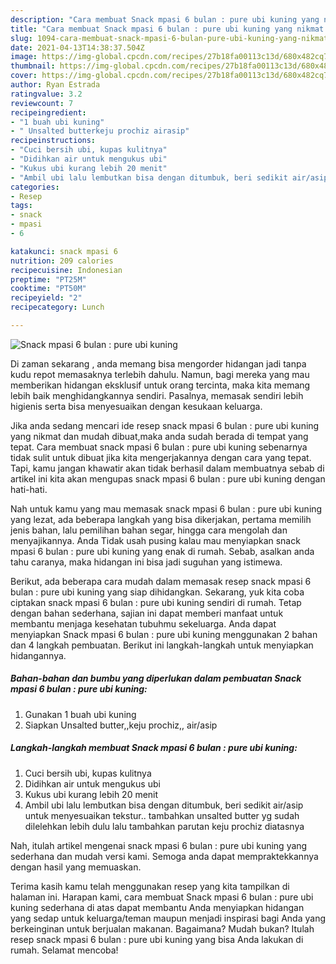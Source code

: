 ```yaml
---
description: "Cara membuat Snack mpasi 6 bulan : pure ubi kuning yang nikmat dan Mudah Dibuat"
title: "Cara membuat Snack mpasi 6 bulan : pure ubi kuning yang nikmat dan Mudah Dibuat"
slug: 1094-cara-membuat-snack-mpasi-6-bulan-pure-ubi-kuning-yang-nikmat-dan-mudah-dibuat
date: 2021-04-13T14:38:37.504Z
image: https://img-global.cpcdn.com/recipes/27b18fa00113c13d/680x482cq70/snack-mpasi-6-bulan-pure-ubi-kuning-foto-resep-utama.jpg
thumbnail: https://img-global.cpcdn.com/recipes/27b18fa00113c13d/680x482cq70/snack-mpasi-6-bulan-pure-ubi-kuning-foto-resep-utama.jpg
cover: https://img-global.cpcdn.com/recipes/27b18fa00113c13d/680x482cq70/snack-mpasi-6-bulan-pure-ubi-kuning-foto-resep-utama.jpg
author: Ryan Estrada
ratingvalue: 3.2
reviewcount: 7
recipeingredient:
- "1 buah ubi kuning"
- " Unsalted butterkeju prochiz airasip"
recipeinstructions:
- "Cuci bersih ubi, kupas kulitnya"
- "Didihkan air untuk mengukus ubi"
- "Kukus ubi kurang lebih 20 menit"
- "Ambil ubi lalu lembutkan bisa dengan ditumbuk, beri sedikit air/asip untuk menyesuaikan tekstur.. tambahkan unsalted butter yg sudah dilelehkan lebih dulu lalu tambahkan parutan keju prochiz diatasnya"
categories:
- Resep
tags:
- snack
- mpasi
- 6

katakunci: snack mpasi 6 
nutrition: 209 calories
recipecuisine: Indonesian
preptime: "PT25M"
cooktime: "PT50M"
recipeyield: "2"
recipecategory: Lunch

---
```



![Snack mpasi 6 bulan : pure ubi kuning](https://img-global.cpcdn.com/recipes/27b18fa00113c13d/680x482cq70/snack-mpasi-6-bulan-pure-ubi-kuning-foto-resep-utama.jpg)

Di zaman  sekarang , anda memang bisa mengorder hidangan jadi tanpa kudu repot memasaknya terlebih dahulu. Namun, bagi mereka yang mau memberikan hidangan eksklusif untuk orang tercinta, maka kita memang lebih baik menghidangkannya sendiri. Pasalnya, memasak sendiri lebih higienis serta bisa menyesuaikan dengan kesukaan keluarga.

Jika anda sedang mencari ide resep snack mpasi 6 bulan : pure ubi kuning yang nikmat dan mudah dibuat,maka anda sudah berada di tempat yang tepat. Cara membuat snack mpasi 6 bulan : pure ubi kuning  sebenarnya tidak sulit untuk dibuat jika kita mengerjakannya dengan cara yang tepat. Tapi, kamu jangan khawatir akan tidak berhasil dalam membuatnya 
sebab di artikel ini kita akan mengupas snack mpasi 6 bulan : pure ubi kuning dengan hati-hati.  



Nah untuk kamu yang mau memasak snack mpasi 6 bulan : pure ubi kuning yang lezat, ada beberapa langkah yang bisa dikerjakan, pertama memilih jenis bahan, lalu pemilihan bahan segar, hingga cara mengolah dan menyajikannya. Anda Tidak usah pusing kalau mau menyiapkan snack mpasi 6 bulan : pure ubi kuning yang enak di rumah. Sebab, asalkan anda  tahu caranya, maka hidangan ini bisa jadi suguhan yang istimewa.

Berikut, ada beberapa cara mudah dalam memasak resep snack mpasi 6 bulan : pure ubi kuning yang siap dihidangkan. Sekarang, yuk kita coba ciptakan snack mpasi 6 bulan : pure ubi kuning sendiri di rumah. Tetap dengan bahan sederhana, sajian ini dapat memberi manfaat untuk membantu menjaga kesehatan tubuhmu sekeluarga. Anda dapat menyiapkan Snack mpasi 6 bulan : pure ubi kuning menggunakan 2 bahan dan 4 langkah pembuatan. Berikut ini langkah-langkah untuk menyiapkan hidangannya.

<!--inarticleads1-->

##### Bahan-bahan dan bumbu yang diperlukan dalam pembuatan Snack mpasi 6 bulan : pure ubi kuning:

1. Gunakan 1 buah ubi kuning
1. Siapkan  Unsalted butter,,keju prochiz,, air/asip




<!--inarticleads2-->

##### Langkah-langkah membuat Snack mpasi 6 bulan : pure ubi kuning:

1. Cuci bersih ubi, kupas kulitnya
1. Didihkan air untuk mengukus ubi
1. Kukus ubi kurang lebih 20 menit
1. Ambil ubi lalu lembutkan bisa dengan ditumbuk, beri sedikit air/asip untuk menyesuaikan tekstur.. tambahkan unsalted butter yg sudah dilelehkan lebih dulu lalu tambahkan parutan keju prochiz diatasnya




Nah, itulah artikel mengenai  snack mpasi 6 bulan : pure ubi kuning  yang sederhana dan mudah versi kami. Semoga anda dapat mempraktekkannya dengan hasil yang memuaskan. 

Terima kasih kamu telah menggunakan resep yang kita tampilkan di halaman ini. Harapan kami, cara membuat  Snack mpasi 6 bulan : pure ubi kuning sederhana di atas dapat membantu Anda menyiapkan hidangan yang sedap untuk keluarga/teman maupun menjadi inspirasi bagi Anda yang berkeinginan untuk berjualan makanan. Bagaimana? Mudah bukan? Itulah resep snack mpasi 6 bulan : pure ubi kuning yang bisa Anda lakukan di rumah. Selamat mencoba!

